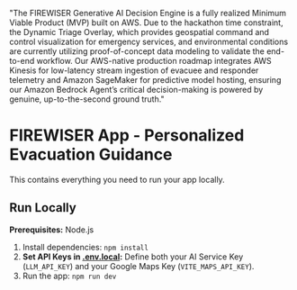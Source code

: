"The FIREWISER Generative AI Decision Engine is a fully realized Minimum Viable Product (MVP) built on AWS. Due to the hackathon time constraint, the Dynamic Triage Overlay, which provides geospatial command and control visualization for emergency services, and environmental conditions are currently utilizing proof-of-concept data modeling to validate the end-to-end workflow. Our AWS-native production roadmap integrates AWS Kinesis for low-latency stream ingestion of evacuee and responder telemetry and Amazon SageMaker for predictive model hosting, ensuring our Amazon Bedrock Agent’s critical decision-making is powered by genuine, up-to-the-second ground truth."

# FIREWISER App - Personalized Evacuation Guidance

This contains everything you need to run your app locally.

## Run Locally

**Prerequisites:** Node.js


1. Install dependencies:
   `npm install`
2. **Set API Keys in [.env.local](.env.local):** Define both your AI Service Key (`LLM_API_KEY`) and your Google Maps Key (`VITE_MAPS_API_KEY`).
3. Run the app:
   `npm run dev`


